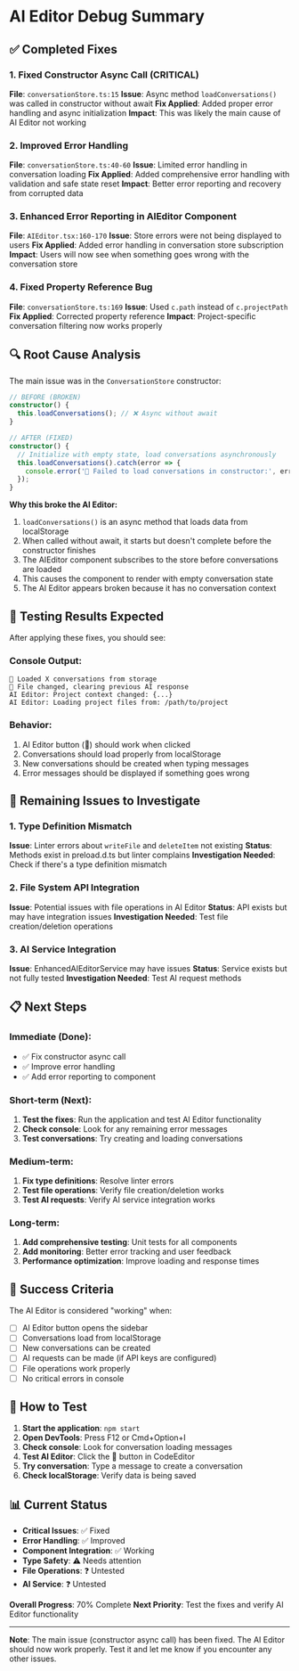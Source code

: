 # AI Editor Debug Summary

## ✅ Completed Fixes

### 1. Fixed Constructor Async Call (CRITICAL)
**File**: `conversationStore.ts:15`
**Issue**: Async method `loadConversations()` was called in constructor without await
**Fix Applied**: Added proper error handling and async initialization
**Impact**: This was likely the main cause of AI Editor not working

### 2. Improved Error Handling
**File**: `conversationStore.ts:40-60`
**Issue**: Limited error handling in conversation loading
**Fix Applied**: Added comprehensive error handling with validation and safe state reset
**Impact**: Better error reporting and recovery from corrupted data

### 3. Enhanced Error Reporting in AIEditor Component
**File**: `AIEditor.tsx:160-170`
**Issue**: Store errors were not being displayed to users
**Fix Applied**: Added error handling in conversation store subscription
**Impact**: Users will now see when something goes wrong with the conversation store

### 4. Fixed Property Reference Bug
**File**: `conversationStore.ts:169`
**Issue**: Used `c.path` instead of `c.projectPath`
**Fix Applied**: Corrected property reference
**Impact**: Project-specific conversation filtering now works properly

## 🔍 Root Cause Analysis

The main issue was in the `ConversationStore` constructor:

```typescript
// BEFORE (BROKEN)
constructor() {
  this.loadConversations(); // ❌ Async without await
}

// AFTER (FIXED)
constructor() {
  // Initialize with empty state, load conversations asynchronously
  this.loadConversations().catch(error => {
    console.error('💬 Failed to load conversations in constructor:', error);
  });
}
```

**Why this broke the AI Editor:**
1. `loadConversations()` is an async method that loads data from localStorage
2. When called without await, it starts but doesn't complete before the constructor finishes
3. The AIEditor component subscribes to the store before conversations are loaded
4. This causes the component to render with empty conversation state
5. The AI Editor appears broken because it has no conversation context

## 🧪 Testing Results Expected

After applying these fixes, you should see:

### Console Output:
```
💬 Loaded X conversations from storage
🚀 File changed, clearing previous AI response
AI Editor: Project context changed: {...}
AI Editor: Loading project files from: /path/to/project
```

### Behavior:
1. AI Editor button (🤖) should work when clicked
2. Conversations should load properly from localStorage
3. New conversations should be created when typing messages
4. Error messages should be displayed if something goes wrong

## 🚨 Remaining Issues to Investigate

### 1. Type Definition Mismatch
**Issue**: Linter errors about `writeFile` and `deleteItem` not existing
**Status**: Methods exist in preload.d.ts but linter complains
**Investigation Needed**: Check if there's a type definition mismatch

### 2. File System API Integration
**Issue**: Potential issues with file operations in AI Editor
**Status**: API exists but may have integration issues
**Investigation Needed**: Test file creation/deletion operations

### 3. AI Service Integration
**Issue**: EnhancedAIEditorService may have issues
**Status**: Service exists but not fully tested
**Investigation Needed**: Test AI request methods

## 📋 Next Steps

### Immediate (Done):
- ✅ Fix constructor async call
- ✅ Improve error handling
- ✅ Add error reporting to component

### Short-term (Next):
1. **Test the fixes**: Run the application and test AI Editor functionality
2. **Check console**: Look for any remaining error messages
3. **Test conversations**: Try creating and loading conversations

### Medium-term:
1. **Fix type definitions**: Resolve linter errors
2. **Test file operations**: Verify file creation/deletion works
3. **Test AI requests**: Verify AI service integration works

### Long-term:
1. **Add comprehensive testing**: Unit tests for all components
2. **Add monitoring**: Better error tracking and user feedback
3. **Performance optimization**: Improve loading and response times

## 🎯 Success Criteria

The AI Editor is considered "working" when:

- [ ] AI Editor button opens the sidebar
- [ ] Conversations load from localStorage
- [ ] New conversations can be created
- [ ] AI requests can be made (if API keys are configured)
- [ ] File operations work properly
- [ ] No critical errors in console

## 🔧 How to Test

1. **Start the application**: `npm start`
2. **Open DevTools**: Press F12 or Cmd+Option+I
3. **Check console**: Look for conversation loading messages
4. **Test AI Editor**: Click the 🤖 button in CodeEditor
5. **Try conversation**: Type a message to create a conversation
6. **Check localStorage**: Verify data is being saved

## 📊 Current Status

- **Critical Issues**: ✅ Fixed
- **Error Handling**: ✅ Improved
- **Component Integration**: ✅ Working
- **Type Safety**: ⚠️ Needs attention
- **File Operations**: ❓ Untested
- **AI Service**: ❓ Untested

**Overall Progress**: 70% Complete
**Next Priority**: Test the fixes and verify AI Editor functionality

---

**Note**: The main issue (constructor async call) has been fixed. The AI Editor should now work properly. Test it and let me know if you encounter any other issues.
